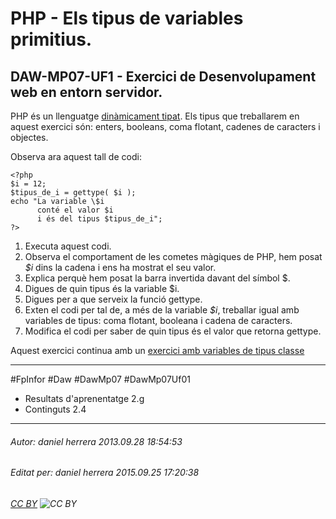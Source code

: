 # PHP - Els tipus de variables primitius.
## DAW-MP07-UF1 - Exercici de Desenvolupament web en entorn servidor.
PHP és un llenguatge [dinàmicament tipat](http://ca.wikipedia.org/wiki/Llenguatge_de_programaci%C3%B3#Tipus_est.C3.A0tics_versus_din.C3.A0mics). Els tipus que treballarem en aquest exercici són: enters, booleans, coma flotant, cadenes de caracters i objectes.

Observa ara aquest tall de codi:

    <?php
    $i = 12;
    $tipus_de_i = gettype( $i );
    echo "La variable \$i 
          conté el valor $i 
    	  i és del tipus $tipus_de_i";
    ?>

 1. Executa aquest codi.
 2. Observa el comportament de les cometes màgiques de PHP, hem posat *$i* dins la cadena i ens ha mostrat el seu valor.
 3. Explica perquè hem posat la barra invertida davant del símbol $.
 4. Digues de quin tipus és la variable $i.
 5. Digues per a que serveix la funció gettype.
 6. Exten el codi per tal de, a més de la variable *$i*, treballar igual amb variables de tipus: coma flotant, booleana i cadena de caracters. 
 7. Modifica el codi per saber de quin tipus és el valor que retorna gettype.

Aquest exercici continua amb un [exercici amb variables de tipus classe](/activitats/DAW-MP07/DAW-MP07-UF1/php-el-tipus-objecte/readme.md)



---

#FpInfor #Daw #DawMp07 #DawMp07Uf01

* Resultats d'aprenentatge 2.g
* Continguts 2.4
---

###### Autor: daniel herrera 2013.09.28 18:54:53
###### Editat per: daniel herrera 2015.09.25 17:20:38
###### [CC BY](https://creativecommons.org/licenses/by/4.0/) ![CC BY](https://licensebuttons.net/l/by/3.0/80x15.png)
